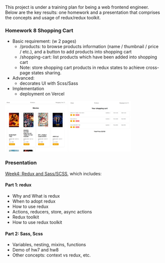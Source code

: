 This project is under a training plan for being a web frontend engineer. \
Below are the key results: one homework and a presentation that comprises the concepts and usage of redux/redux toolkit.

### Homework 8 Shopping Cart

- Basic requirement: (w 2 pages)
  - /products: to browse products information (name / thumbnail / price / etc.), and a button to add products into shopping cart
  - /shopping-cart: list products which have been added into shopping cart
  - Note: store shopping cart products in redux states to achieve cross-page states sharing.
- Advanced:
  - decorates UI with Scss/Sass
- Implementation
  - deployment on Vercel
<p float="left">
<img loading="lazy" width="40%" src="./src/media/images/product.png" alt="product-page" />
<img loading="lazy" width="40%" src="./src/media/images/shopping-cart.png" alt="shopping-cart-page" />
</p>

### Presentation

[Week4: Redux and Sass/SCSS](https://docs.google.com/presentation/d/1ItyGFcs_dAV6hNoFGIrGfQPLN-A9HcOaiJrw9LJEqNk/edit?usp=sharing), which includes:

#### Part 1: redux

- Why and What is redux
- When to adopt redux
- How to use redux
- Actions, reducers, store, async actions
- Redux toolkit
- How to use redux toolkit

#### Part 2: Sass, Scss

- Variables, nesting, mixins, functions
- Demo of hw7 and hw8
- Other concepts: context vs redux, etc.
